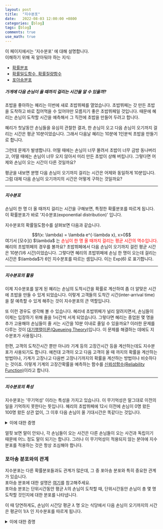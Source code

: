 ```yaml
---
layout: post
title:  "지수분포"
date:   2022-08-03 12:00:00 +0800
categories: [blog]
tags: [blog]
comments: true
use_math: true
---
```


이 페이지에서는 '지수분포' 에 대해 설명합니다.  
이해하기 위해 꼭 알아둬야 하는 지식:  
- [확률분포]()
- [확률밀도함수, 확률질량함수]()
- [포아송분포]()  


##### 가게에 다음 손님이 올 때까지 걸리는 시간을 알 수 있을까? 

<div>
<width=400 src=https://user-images.githubusercontent.com/61009073/103454348-5ed44e00-4d26-11eb-8a6c-ed379129350a.png>
</div>  

초밥을 좋아하는 혜리는 이번에 새로 초밥뷔페를 열었습니다. 초밥뷔페는 갓 만든 초밥을 도착하고 바로 집어먹을 수 있어야만 모름지기 좋은 초밥뷔페일 것입니다. 때문에 혜리는 손님이 도착할 시간을 예측해서 그 직전에 초밥을 만들어 두려고 합니다.  

혜리가 첫날동안 손님들을 유심히 관찰한 결과, 한 손님이 오고 다음 손님이 오기까지 걸리는 시간은 평균 10분이었습니다. 그래서 다음날 혜리는 10분에 1인분씩 초밥을 만들기로 합니다.  

그런데 문제가 발생합니다. 어떨 때에는 손님이 너무 몰려서 초밥이 너무 금방 동나버리고, 어떨 때에는 손님이 너무 오지 않아서 미리 만든 초밥이 상해 버립니다. 그렇다면 어제와 손님이 오는 시간이 다른 것일까요?  

평균을 내보면 분명 다음 손님이 오기까지 걸리는 시간은 어제와 동일하게 10분입니다. 그럼 대체 다음 손님이 오기까지의 시간은 어떻게 구하는 것일까요?  

-----



##### 지수분포

손님이 한 명 더 올 때까지 걸리는 시간을 구해보면, 특정한 확률분포를 따르게 됩니다. 이 확률분포가 바로 '지수분포(exponential distribution)' 입니다. 

지수분포의 확률밀도함수를 살펴보면 다음과 같습니다.  

<center>
$$f(x: \lambda) = \lambda e^{-\lambda x},  x>0$$
</center>
여기서 [모수]() $\lambda$ 는 <span style="color:red">손님이 한 명 올 때까지 걸리는 평균 시간의 역수입니다.  </span>
혜리의 초밥뷔페의 경우를 볼까요? 초밥뷔페에서 다음 손님이 오기까지 걸린 평균 시간은 10분(1/6 시간)이었습니다. 그렇다면 혜리의 초밥뷔페에 손님 한 명이 오는데 걸리는 시간은 $\lambda$가 6인 지수분포를 따르는 셈입니다. 이는 Exp(6) 로 표기합니다.

-----



##### 지수분포의 활용

이제 지수분포를 알게 된 혜리는 손님의 도착시간을 확률로 계산하여 좀 더 알맞은 시간에 초밥을 만들 수 있게 되었습니다. 이렇게 고객들의 도착간 시간(inter-arrival time)을 잘 예측할 수 있게 해주는 것이 지수분포의 큰 역할입니다.   

또 이런 경우도 생각해 볼 수 있습니다. 혜리네 초밥뷔페가 널리 알려지면서, 손님들이 이제는 입장하기 위해 줄을 1시간씩 서게 되었습니다. 그렇다면 혜리는 종업원 몇 명을 추가 고용해야 손님들이 줄 서는 시간을 10분 이내로 줄일 수 있을까요? 이러한 문제를 다루는 것이 [대기행렬이론(Queueing Theory)]()입니다. 이 문제를 해결하는 데에도 지수분포가 사용됩니다.   

한편, 고객의 도착간시간 뿐만 아니라 기계 등의 고장간시간 등을 계산하는데도 지수분포가 사용되기도 합니다. 예컨대 고객이 오고 다음 고객이 올 때 까지의 확률을 계산하는 방법이나, 기계가 고장나고 다음번 고장나기까지의 확률을 계산하는 방법이나 비슷하다는 것이죠. 이렇게 기계의 고장간확률을 예측하는 함수를 [신뢰성함수(Reliability Function)]()이라고 합니다.

---



##### 지수분포의 특성

지수분포는 '무기억성' 이라는 특성을 가지고 있습니다. 이 무기억성은 말그대로 이전의 일을 기억하지 못한다는 뜻입니다. 혜리의 초밥뷔페에 12시 이전에 손님이 0명 왔든 100명 왔든 상관 없이, 그 이후 다음 손님이 올 기대시간은 똑같다는 것입니다.  
<div>
<details>
<summary>이에 대한 증명</summary>
<div markdown="1">
</div>
</details>

얼핏 보면 말이 안되나, 각 손님들이 오는 사건은 다른 손님들이 오는 사건과 독립이기 때문에 어느 정도 말이 되기는 합니다. 그러나 이 무기억성이 적용되지 않는 분야에 지수분포를 적용하는 것은 항상 조심해야 합니다.     

### 포아송 분포와의 관계  

지수분포는 다른 확률분포들과도 관계가 많은데, 그 중 포아송 분포와 특히 중요한 관계가 있습니다.  
포아송 분포에 대한 설명은 [여기]()를 참고해주세요.  
포아송 분포는 단위시간동안 평균 $\lambda$의 손님이 도착할 때, 단위시간동안 손님이 총 몇 명 도착할 것인지에 대한 분포를 나타냅니다.  

이 때 당연하게도, 손님이 시간당 평균 $\lambda$ 명 오는 식당에서 다음 손님이 오기까지의 시간은 평균이 $1/\lambda$ 인 지수분포를 따르게 됩니다.  
<details>
<summary>이에 대한 증명</summary>
<div markdown="1">
<span style="color:red">'처음으로 손님이 도착할 때 까지 걸린 시간'</span>을 T라고 가정해봅시다.  
또 이 T보다 이전의 시점을 t라고 가정해봅시다.  

그렇다면 t 시간동안 발생하는 평균 고객 수는 $\lambda t$이며,  
실제 t 시간까지 도착한 고객 수는 0명입니다.  
이를 포아송분포의 확률질량함수로 나타내면  

<center>
$P(X(t)=0) = \frac{e^{-\lambda t}(\lambda t)^{0}}{0!}=e^{-\lambda t}$
</center>

이며,  

<center>
$e^{-\lambda t} = P(T>t)$
</center>

라고 할 수 있습니다.  

따라서  

<center>
$P(T\le t) = 1-e^{-\lambda t}$
</center>

이고, 이를 미분하여 확률질량함수를 얻으면, 손님이 오기까지 시간이 t일 확률은  

<center>
$ P(T=t) = \lambda e^{-\lambda t}$ 
</center>

임을 알 수 있습니다.  
이는 곧 Exp($\lambda$) 인 지수분포입니다.  
</div>>
</details>




